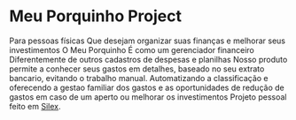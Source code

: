 # Meu Porquinho Project

Para pessoas físicas
Que desejam organizar suas finanças e melhorar seus investimentos
O Meu Porquinho
É como um gerenciador financeiro
Diferentemente de outros cadastros de despesas e planilhas
Nosso produto permite a conhecer seus gastos em detalhes, baseado no seu extrato bancario, evitando o trabalho manual. Automatizando a classificação e oferecendo a gestao familiar dos gastos e as oportunidades de redução de gastos em caso de um aperto ou melhorar os investimentos
Projeto pessoal feito em [Silex](http://silex.sensiolabs.org/). 

